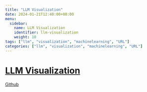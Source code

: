 ```yaml
---
title: "LLM Visualization"
date: 2024-01-21T12:40:00+08:00
menu:
  sidebar:
    name: LLM Visualization
    identifier: llm-visualization
    weight: 10
tags: ["llm", "visualization", "machinelearning", "URL"]
categories: ["llm", "visualization", "machinelearning", "URL"]
---
```


# [LLM Visualization](https://bbycroft.net/llm)

[Github](https://github.com/bbycroft/llm-viz)
